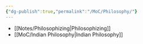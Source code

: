 ```yaml
---
{"dg-publish":true,"permalink":"/MoC/Philosophy/"}
---
```




- [[Notes/Philosophizing\|Philosophizing]]
- [[MoC/Indian Philosophy\|Indian Philosophy]]